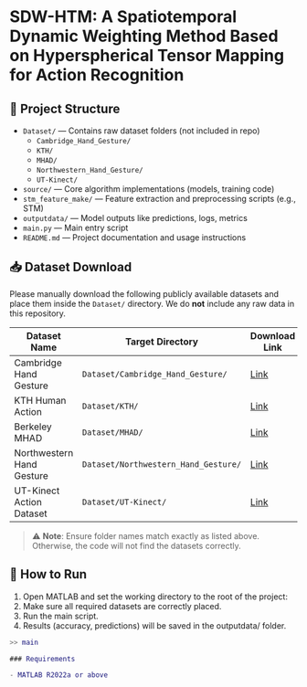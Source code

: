 # SDW-HTM: A Spatiotemporal Dynamic Weighting Method Based on Hyperspherical Tensor Mapping for Action Recognition


## 📂 Project Structure
- `Dataset/` — Contains raw dataset folders (not included in repo)
  - `Cambridge_Hand_Gesture/`
  - `KTH/`
  - `MHAD/`
  - `Northwestern_Hand_Gesture/`
  - `UT-Kinect/`
- `source/` — Core algorithm implementations (models, training code)
- `stm_feature_make/` — Feature extraction and preprocessing scripts (e.g., STM)
- `outputdata/` — Model outputs like predictions, logs, metrics
- `main.py` — Main entry script
- `README.md` — Project documentation and usage instructions



## 📥 Dataset Download

Please manually download the following publicly available datasets and place them inside the `Dataset/` directory. We do **not** include any raw data in this repository.

| Dataset Name                        | Target Directory                              | Download Link |
|------------------------------------|-----------------------------------------------|----------------|
| Cambridge Hand Gesture             | `Dataset/Cambridge_Hand_Gesture/`             | [Link](https://labicvl.github.io/ges_db.htm) |
| KTH Human Action                   | `Dataset/KTH/`                                | [Link](https://www.csc.kth.se/cvap/actions/) |
| Berkeley MHAD                      | `Dataset/MHAD/`                               | [Link](https://www.kaggle.com/datasets/dasmehdixtr/berkeley-multimodal-human-action-database) |
| Northwestern Hand Gesture          | `Dataset/Northwestern_Hand_Gesture/`          | [Link](http://users.eecs.northwestern.edu/~xsh835/assets/gesture_ivc2012.pdf) |
| UT-Kinect Action Dataset           | `Dataset/UT-Kinect/`                          | [Link](https://cvrc.ece.utexas.edu/KinectDatasets/HOJ3D.html) |

> ⚠️ **Note**: Ensure folder names match exactly as listed above. Otherwise, the code will not find the datasets correctly.


## 🚀 How to Run

1. Open MATLAB and set the working directory to the root of the project:
2. Make sure all required datasets are correctly placed.
3. Run the main script.
4. Results (accuracy, predictions) will be saved in the outputdata/ folder.
```matlab
>> main

### Requirements

- MATLAB R2022a or above  



